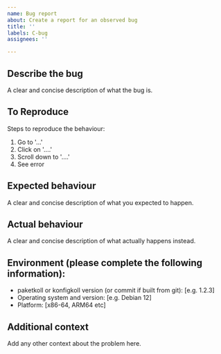 ```yaml
---
name: Bug report
about: Create a report for an observed bug
title: ''
labels: C-bug
assignees: ''

---
```


## Describe the bug
A clear and concise description of what the bug is.

## To Reproduce
Steps to reproduce the behaviour:
1. Go to '...'
2. Click on '....'
3. Scroll down to '....'
4. See error

## Expected behaviour
A clear and concise description of what you expected to happen.

## Actual behaviour
A clear and concise description of what actually happens instead.

## Environment (please complete the following information):
 - paketkoll or konfigkoll version (or commit if built from git): [e.g. 1.2.3]
 - Operating system and version: [e.g. Debian 12]
 - Platform: [x86-64, ARM64 etc]

## Additional context
Add any other context about the problem here.
